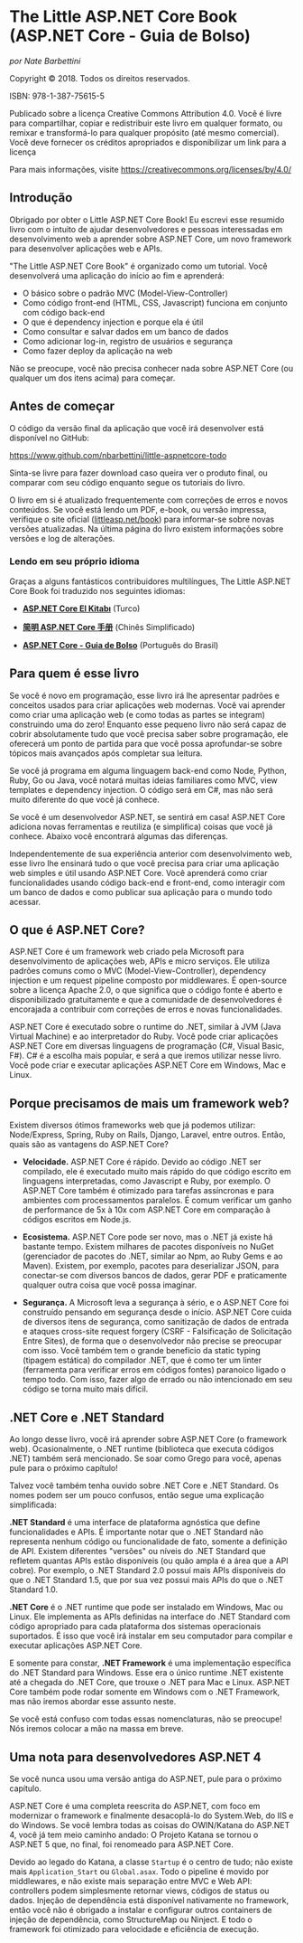 # The Little ASP.NET Core Book (ASP.NET Core - Guia de Bolso)

*por Nate Barbettini*

Copyright &copy; 2018. Todos os direitos reservados.

ISBN: 978-1-387-75615-5

Publicado sobre a licença Creative Commons Attribution 4.0. Você é livre para compartilhar, copiar e redistribuir este livro em qualquer formato, ou remixar e transformá-lo para qualquer propósito (até mesmo comercial). Você deve fornecer os créditos apropriados e disponibilizar um link para a licença

Para mais informações, visite https://creativecommons.org/licenses/by/4.0/

## Introdução
Obrigado por obter o Little ASP.NET Core Book! Eu escrevi esse resumido livro com o intuito de ajudar desenvolvedores e pessoas interessadas em desenvolvimento web a aprender sobre ASP.NET Core, um novo framework para desenvolver aplicações web e APIs.

"The Little ASP.NET Core Book" é organizado como um tutorial. Você desenvolverá uma aplicação do início ao fim e aprenderá:

* O básico sobre o padrão MVC (Model-View-Controller)
* Como código front-end (HTML, CSS, Javascript) funciona em conjunto com código back-end
* O que é dependency injection e porque ela é útil
* Como consultar e salvar dados em um banco de dados
* Como adicionar log-in, registro de usuários e segurança
* Como fazer deploy da aplicação na web

Não se preocupe, você não precisa conhecer nada sobre ASP.NET Core (ou qualquer um dos itens acima) para começar.

## Antes de começar
O código da versão final da aplicação que você irá desenvolver está disponível no GitHub:

https://www.github.com/nbarbettini/little-aspnetcore-todo

Sinta-se livre para fazer download caso queira ver o produto final, ou comparar com seu código enquanto segue os tutoriais do livro.

O livro em si é atualizado frequentemente com correções de erros e novos conteúdos. Se você está lendo um PDF, e-book, ou versão impressa, verifique o site oficial ([littleasp.net/book](http://www.littleasp.net/book)) para informar-se sobre novas versões atualizadas. Na última página do livro existem informações sobre versões e log de alterações.

### Lendo em seu próprio idioma
Graças a alguns fantásticos contribuidores multilíngues, The Little ASP.NET Core Book foi traduzido nos seguintes idiomas:

* [**ASP.NET Core El Kitabı**](https://sahinyanlik.gitbooks.io/kisa-asp-net-core-kitabi/) (Turco)
 	 
* [**简明 ASP.NET Core 手册**](https://windsting.github.io/little-aspnetcore-book/book/) (Chinês Simplificado)

* [**ASP.NET Core - Guia de Bolso**](https://github.com/joaopgrassi/little-aspnetcore-book) (Português do Brasil)

## Para quem é esse livro
Se você é novo em programação, esse livro irá lhe apresentar padrões e conceitos usados para criar aplicações web modernas. Você vai aprender como criar uma aplicação web (e como todas as partes se integram) construindo uma do zero! Enquanto esse pequeno livro não será capaz de cobrir absolutamente tudo que você precisa saber sobre programação, ele oferecerá um ponto de partida para que você possa aprofundar-se sobre tópicos mais avançados após completar sua leitura.

Se você já programa em alguma linguagem back-end como Node, Python, Ruby, Go ou Java, você notará muitas ideias familiares como MVC, view templates e dependency injection. O código será em C#, mas não será muito diferente do que você já conhece.

Se você é um desenvolvedor ASP.NET, se sentirá em casa! ASP.NET Core adiciona novas ferramentas e reutiliza (e simplifica) coisas que você já conhece. Abaixo você encontrará algumas das diferenças.

Independentemente de sua experiência anterior com desenvolvimento web, esse livro lhe ensinará tudo o que você precisa para criar uma aplicação web simples e útil usando ASP.NET Core. Você aprenderá como criar funcionalidades usando código back-end e front-end, como interagir com um banco de dados e como publicar sua aplicação para o mundo todo acessar.

## O que é ASP.NET Core?
ASP.NET Core é um framework web criado pela Microsoft para desenvolvimento de aplicações web, APIs e micro serviços. Ele utiliza padrões comuns como o MVC (Model-View-Controller), dependency injection e um request pipeline composto por middlewares. É open-source sobre a licença Apache 2.0, o que significa que o código fonte é aberto e disponibilizado gratuitamente e que a comunidade de desenvolvedores é encorajada a contribuir com correções de erros e novas funcionalidades.

ASP.NET Core é executado sobre o runtime do .NET, similar à JVM (Java Virtual Machine) e ao interpretador do Ruby. Você pode criar aplicações ASP.NET Core em diversas linguagens de programação (C#, Visual Basic, F#). C# é a escolha mais popular, e será a que iremos utilizar nesse livro. Você pode criar e executar aplicações ASP.NET Core em Windows, Mac e Linux.

## Porque precisamos de mais um framework web?
Existem diversos ótimos frameworks web que já podemos utilizar: Node/Express, Spring, Ruby on Rails, Django, Laravel, entre outros. Então, quais são as vantagens do ASP.NET Core?

* **Velocidade.** ASP.NET Core é rápido. Devido ao código .NET ser compilado, ele é executado muito mais rápido do que código escrito em linguagens interpretadas, como Javascript e Ruby, por exemplo. O ASP.NET Core também é otimizado para tarefas assíncronas e para ambientes com processamentos paralelos. É comum verificar um ganho de performance de 5x à 10x com ASP.NET Core em comparação à códigos escritos em Node.js.

* **Ecosistema.** ASP.NET Core pode ser novo, mas o .NET já existe há bastante tempo. Existem milhares de pacotes disponíveis no NuGet (gerenciador de pacotes do .NET, similar ao Npm, ao Ruby Gems e ao Maven). Existem, por exemplo, pacotes para deserializar JSON, para conectar-se com diversos bancos de dados, gerar PDF e praticamente qualquer outra coisa que você possa imaginar.

* **Segurança.** A Microsoft leva a segurança à sério, e o ASP.NET Core foi construído pensando em segurança desde o início. ASP.NET Core cuida de diversos itens de segurança, como sanitização de dados de entrada e ataques cross-site request forgery (CSRF - Falsificação de Solicitação Entre Sites), de forma que o desenvolvedor não precise se preocupar com isso. Você também tem o grande benefício da static typing (tipagem estática) do compilador .NET, que é como ter um linter (ferramenta para verificar erros em códigos fontes) paranoico ligado o tempo todo. Com isso, fazer algo de errado ou não intencionado em seu código se torna muito mais difícil.

## .NET Core e .NET Standard
Ao longo desse livro, você irá aprender sobre ASP.NET Core (o framework web). Ocasionalmente, o .NET runtime (biblioteca que executa códigos .NET) também será mencionado. Se soar como Grego para você, apenas pule para o próximo capítulo!

Talvez você também tenha ouvido sobre .NET Core e .NET Standard. Os nomes podem ser um pouco confusos, então segue uma explicação simplificada:

**.NET Standard** é uma interface de plataforma agnóstica que define funcionalidades e APIs. É importante notar que o .NET Standard não representa nenhum código ou funcionalidade de fato, somente a definição de API. Existem diferentes "versões" ou níveis do .NET Standard que refletem quantas APIs estão disponíveis (ou quão ampla é a área que a API cobre). Por exemplo, o .NET Standard 2.0 possuí mais APIs disponíveis do que o .NET Standard 1.5, que por sua vez possui mais APIs do que o .NET Standard 1.0.

**.NET Core** é o .NET runtime que pode ser instalado em Windows, Mac ou Linux. Ele implementa as APIs definidas na interface do .NET Standard com código apropriado para cada plataforma dos sistemas operacionais suportados. É isso que você irá instalar em seu computador para compilar e executar aplicações ASP.NET Core.

E somente para constar, **.NET Framework** é uma implementação específica do .NET Standard para Windows. Esse era o único runtime .NET existente até a chegada do .NET Core, que trouxe o .NET para Mac e Linux. ASP.NET Core também pode rodar somente em Windows com o .NET Framework, mas não iremos abordar esse assunto neste.

Se você está confuso com todas essas nomenclaturas, não se preocupe! Nós iremos colocar a mão na massa em breve.

## Uma nota para desenvolvedores ASP.NET 4
Se você nunca usou uma versão antiga do ASP.NET, pule para o próximo capítulo.

ASP.NET Core é uma completa reescrita do ASP.NET, com foco em modernizar o framework e finalmente desacoplá-lo do System.Web, do IIS e do Windows. Se você lembra todas as coisas do OWIN/Katana do ASP.NET 4, você já tem meio caminho andado: O Projeto Katana se tornou o ASP.NET 5 que, no final, foi renomeado para ASP.NET Core.

Devido ao legado do Katana, a classe `Startup` é o centro de tudo; não existe mais `Application_Start` ou `Global.asax`. Todo o pipeline é movido por middlewares, e não existe mais separação entre MVC e Web API: controllers podem simplesmente retornar views, códigos de status ou dados. Injeção de dependência está disponível nativamente no framework, então você não é obrigado a instalar e configurar outros containers de injeção de dependência, como StructureMap ou Ninject. E todo o framework foi otimizado para velocidade e eficiência de execução.
